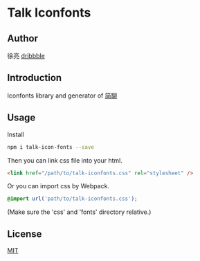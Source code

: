 Talk Iconfonts
===============

Author
------
徐亮 [dribbble](https://dribbble.com/xlisok)


Introduction
------------

Iconfonts library and generator of [简聊](http://jianliao.com)


Usage
-----

Install

```bash
npm i talk-icon-fonts --save
```

Then you can link css file into your html.

```html
<link href="/path/to/talk-iconfonts.css" rel="stylesheet" />
```

Or you can import css by Webpack.

```css
@import url('path/to/talk-iconfonts.css');
```

(Make sure the 'css' and 'fonts' directory relative.)


License
-------
[MIT](https://opensource.org/licenses/MIT)
